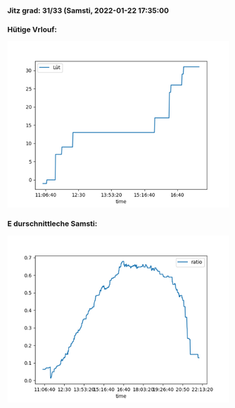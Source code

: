 ### Jitz grad: 31/33 (Samsti, 2022-01-22 17:35:00

### Hütige Vrlouf:
![Graph](Today.png)

### E durschnittleche Samsti:
![Graph](Samsti.png)